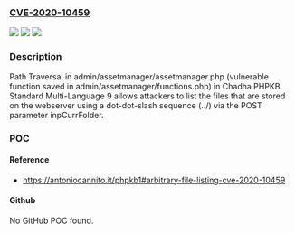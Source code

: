 ### [CVE-2020-10459](https://cve.mitre.org/cgi-bin/cvename.cgi?name=CVE-2020-10459)
![](https://img.shields.io/static/v1?label=Product&message=n%2Fa&color=blue)
![](https://img.shields.io/static/v1?label=Version&message=n%2Fa&color=blue)
![](https://img.shields.io/static/v1?label=Vulnerability&message=n%2Fa&color=brighgreen)

### Description

Path Traversal in admin/assetmanager/assetmanager.php (vulnerable function saved in admin/assetmanager/functions.php) in Chadha PHPKB Standard Multi-Language 9 allows attackers to list the files that are stored on the webserver using a dot-dot-slash sequence (../) via the POST parameter inpCurrFolder.

### POC

#### Reference
- https://antoniocannito.it/phpkb1#arbitrary-file-listing-cve-2020-10459

#### Github
No GitHub POC found.

